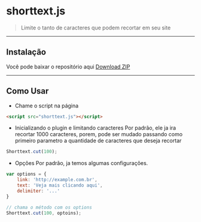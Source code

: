# shorttext.js

> Limite o tanto de caracteres que podem recortar em seu site

----
## Instalação
Você pode baixar o repositório aqui [Download ZIP](https://github.com/modugno/shorttext.js/archive/master.zip)

----
## Como Usar
* Chame o script na página

```html
<script src="shorttext.js"></script>
```

* Inicializando o plugin e limitando caracteres
Por padrão, ele ja ira recortar 1000 caracteres, porem, pode ser mudado passando como primeiro parametro a quantidade de caracteres que deseja recortar
```javascript
Shorttext.cut(100);
```

* Opções
Por padrão, ja temos algumas configurações.
```javascript
var options = {
    link: 'http://example.com.br',
    text: 'Veja mais clicando aqui',
    delimiter: '...'
}

// chama o método com os options
Shorttext.cut(100, optoins);
```
